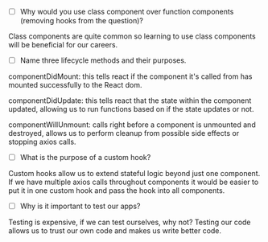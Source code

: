- [ ] Why would you use class component over function components (removing hooks from the question)?

Class components are quite common so learning to use class components will be beneficial for our careers.

- [ ] Name three lifecycle methods and their purposes.

componentDidMount: this tells react if the component it's called from has mounted successfully to the React dom.

componentDidUpdate: this tells react that the state within the component updated, allowing us to run functions based on if the state updates or not.

componentWillUnmount: calls right before a component is unmounted and destroyed, allows us to perform cleanup from possible side effects or stopping axios calls.

- [ ] What is the purpose of a custom hook?

Custom hooks allow us to extend stateful logic beyond just one component. If we have multiple axios calls throughout components it would be easier to put it in one custom hook and pass the hook into all components.

- [ ] Why is it important to test our apps?

Testing is expensive, if we can test ourselves, why not? Testing our code allows us to trust our own code and makes us write better code.